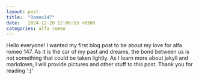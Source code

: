 ```yaml
---
layout: post
title:  "Romeo147"
date:   2024-12-20 12:06:53 +0300
categories: alfa romeo
---
```

Hello everyone! I wanted my first blog post to be about my love for alfa romeo 147. As it is the car of my past and dreams, the bond between us is not something that could be taken lightly. As I learn more about jekyll and markdown, I will provide pictures and other stuff to this post. Thank you for reading ':)'
